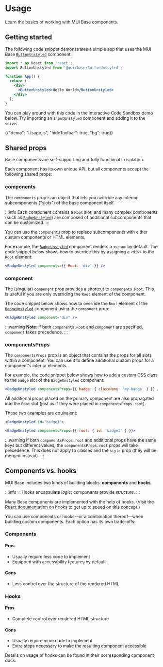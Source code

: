 # Usage

<p class="description">Learn the basics of working with MUI Base components.</p>

## Getting started

The following code snippet demonstrates a simple app that uses the MUI Base [`ButtonUnstyled`](/base/react-button/) component:

```jsx
import * as React from 'react';
import ButtonUnstyled from '@mui/base/ButtonUnstyled';

function App() {
  return (
    <div>
      <ButtonUnstyled>Hello World</ButtonUnstyled>
    </div>
  );
}
```

You can play around with this code in the interactive Code Sandbox demo below.
Try importing an `InputUnstyled` component and adding it to the `<div>`:

{{"demo": "Usage.js", "hideToolbar": true, "bg": true}}

## Shared props

Base components are self-supporting and fully functional in isolation.

Each component has its own unique API, but all components accept the following shared props:

### components

The `components` prop is an object that lets you override any interior subcomponents ("slots") of the base component itself.

:::info
Each component contains a `Root` slot, and many complex components (such as [`BadgeUnstyled`](/base/react-badge/)) are composed of additional subcomponents that can be customized.
:::

You can use the `components` prop to replace subcomponents with either custom components or HTML elements.

For example, the [`BadgeUnstyled`](/base/react-badge/) component renders a `<span>` by default.
The code snippet below shows how to override this by assigning a `<div>` to the `Root` element:

```jsx
<BadgeUnstyled components={{ Root: 'div' }} />
```

### component

The (singular) `component` prop provides a shortcut to `components.Root`.
This is useful if you are only overriding the `Root` element of the component.

The code snippet below shows how to override the `Root` element of the [`BadgeUnstyled`](/base/react-badge/) component using the `component` prop:

```jsx
<BadgeUnstyled component="div" />
```

:::warning
**Note**: if both `components.Root` and `component` are specified, `component` takes precedence.
:::

### componentsProps

The `componentsProps` prop is an object that contains the props for all slots within a component.
You can use it to define additional custom props for a component's interior elements.

For example, the code snippet below shows how to add a custom CSS class to the `badge` slot of the `BadgeUnstyled` component:

```jsx
<BadgeUnstyled componentsProps={{ badge: { className: 'my-badge' } }} />
```

All additional props placed on the primary component are also propagated into the `Root` slot (just as if they were placed in `componentsProps.root`).

These two examples are equivalent:

```jsx
<BadgeUnstyled id="badge1">
```

```jsx
<BadgeUnstyled componentsProps={{ root: { id: 'badge1' } }}>
```

:::warning
If both `componentsProps.root` and additional props have the same keys but different values, the `componentsProps.root` props will take precedence. This does not apply to classes and the `style` prop (they will be merged instead).
:::

## Components vs. hooks

MUI Base includes two kinds of building blocks: **components** and **hooks**.

:::info
💡 Hooks encapsulate _logic_; components provide _structure_.
:::

Many Base components are implemented with the help of hooks.
(Visit the [React documentation on hooks](https://reactjs.org/docs/hooks-intro.html) to get up to speed on this concept.)

You can use components or hooks—or a combination thereof—when building custom components.
Each option has its own trade-offs:

### Components

#### Pros

- Usually require less code to implement
- Equipped with accessibility features by default

#### Cons

- Less control over the structure of the rendered HTML

### Hooks

#### Pros

- Complete control over rendered HTML structure

#### Cons

- Usually require more code to implement
- Extra steps necessary to make the resulting component accessible

Details on usage of hooks can be found in their corresponding component docs.
